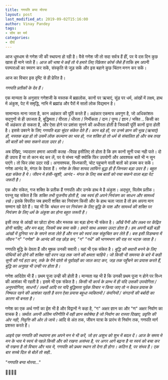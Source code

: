 ```yaml
---
title: गणपति बप्पा मोरया
layout: post
last_modified_at: 2019-09-02T15:16:00
author: Vinay Pandey
tags:
- सोम का मर्म
categories:
- दीर्घ
---
```

आज धूमधाम से गणेश जी की स्थापना हो रही है। वैसे गणेश जी तो सदा सर्वत्र हैं हीं, पर ये दस दिन कुछ खास ही माने जाते हैं। *आज की भाषा मे कहें तो ये हमारे लिए रिफ्रेशर कोर्स जैसे हैं* ताकि हम अपनी परम्पराओं का स्मरण कर सकें, संस्कृति से जुड़ सकें और इस बहाने कुछ चिंतन मनन कर सकें। 

आज का विचार इस दृष्टि से ही प्रेरित है।

*गणपति प्रतीकों के देव हैं।*

एक मान्यता के अनुसार गणेशजी के मस्तक में ब्रह्मलोक, कानों पर ऋचाएं, सूंड पर धर्म, आंखों में लक्ष्य, हाथ में अंकुश, पेट में समृद्धि, नाभि में ब्रह्मांड और पैरों में सातों लोक विद्यमान है।

सामान्यतः माना जाता है, कान अहंकार की पूर्ति करते हैं। अहंकार एकमात्र अवगुण है, जो अधिकांशतः सद्गुणों से ही उपजता है, बुद्धिमता / वीरता / धीरता / निर्भीकता / दान / पुण्य / ज्ञान / भक्ति .. किसी का भी अहंकार हो सकता है, और ऐसा होने पर प्रशंसा सुनने की अधीरता होती है जिसकी पूर्ति कानों द्वारा होती है। इससे उबरने के लिए *गणपति बड़ा सुंदर संकेत देते हैं। कान बड़े हों, पर उनमे ज्ञान की भूख (ऋचाएं) हों, मस्तक बड़ा हो तो उसमें लोक कल्याण का भाव हो, गज शक्ति हो तो धर्म से संचालित हो और सब तरह की बातों को समा सकने वाला उदर हो।*

अब देखिए, ज्यादातर हमारा आपसी कलह -विग्रह इसीलिए तो होता है कि हम कानों सुनी पचा नही पाते। दो ही उपाय हैं या तो कान बंद कर लें, पर ये संभव नही क्योकि फिर उपयोगी और आवश्यक बातें भी न सुन पाएंगे।  तो फिर लंबा उदर रखें। अनावश्यक, विध्नकारी, चोट पहुचाने वाली बातों को हजम कर सकें। गणेश आनंद के, मंगल के देवता हैं। *गणेश के सिवा शायद लाफिंग बुद्धा ही हैं जिनका बड़ा उदर है। बहुत बड़ा संकेत है ये। जीवन मे हंसी-खुशी, आनंद - मंगल के लिए सब बातों को पचा सकने वाला बड़ा पेट जरूरी है।*

एक और संकेत, गज शक्ति के प्रतीक हैं गणपति और उनके हाथ मे है अंकुश। अद्भुत, विलोम प्रतीक। परन्तु यह संकेत है कि *शक्ति तभी पूजनीय होती है, जब स्वयं ही अपने नियंत्रण का साधन और सामर्थ्य रखे।* इसके विपरीत जब हमारी शक्ति का नियंत्रण किसी और के हाथ चला जाता है तो हम अपना मान सम्मान खो देते हैं। यह भी कि *चंचल मन पर नियंत्रण के लिए बुद्धि के पाश और सामर्थ्य की शक्ति पर नियंत्रण के लिए धर्म के अंकुश का होना बहुत जरूरी है।*

इसी तरह से आंखों का छोटा होना और मस्तक का बड़ा होना भी संकेत है। *आँखें पैनी और लक्ष्य पर केंद्रित होनी चाहिए, और मन बड़ा, जिसमें सब समा सकें। हमारे साथ अक्सर उल्टा होता है। हम अपनी बड़ी बड़ी आंखों में दुनिया भर के सपने सजा लेते हैं और मन को स्वयं तक संकुचित कर लेते हैं। बस इसी विडम्बना में जीवन "ग" "गणेश" के आनंद की राह छोड़ कर, "ग" "गधे" की भागमभाग की राह पर भटक जाता है।*

गणपति बुद्धि के देवता हैं और मूषक उनकी सवारी। यहां भी एक संकेत है। *बुद्धि की सवारी बनने के लिए पोथियों को ढोने की शक्ति नही वरन जड़ तक जाने की क्षमता चाहिये। जो किसी भी समस्या के बारे में कही सुनी की गर्द हटा कर, तर्क के पैने दांतो से पूर्वाग्रहों का जाल काट कर, जड़ तक पहुँचने का प्रयास करते हैं, बुद्धि का अनुग्रह भी उन्ही पर होता है।*

गणेश आदिदेव भी हैं। प्रथम पूजा उन्ही की होती है। मान्यता यह भी है कि उनकी प्रथम पूजा न होने पर विध्न की आशंका भी रहती है। इसमे भी एक संकेत है। *किसी भी कार्य के प्राम्भ में ही यदि उसकी उपयोगिता / अनुपयोगिता, साधनों / लक्ष्यों आदि पर यदि बुद्धिमत्ता पूर्वक विचार न किया जाए तो न केवल प्रयास के निष्फल रहने की आशंका रहती है वरन ऐसा प्रयास बहुधा व्यकितयों / कंपनियों / संगठनों की बर्बादी का कारण भी बनता है।* 

गणेश का एक अर्थ गणों का ईश भी है और विद्वानों ने कहा है, "ग" अक्षर ज्ञान का और "ण" अक्षर निर्वाण का वाचक है। अर्थात *अपनी अंतिम परिणीति में वही ज्ञान सर्वश्रेष्ठ है जो निर्वाण का रास्ता दिखाए, प्रवृत्ति की ओर नही, निवृत्ति की ओर ले जाये।*  आदि से अंत तक, जीवन यात्रा के प्रारंभ से निर्वाण तक, गणपति मार्ग प्रशस्त करते हैं। 

*आइये एक गणपति की स्थापना हम अपने मन मे भी करें, जो हर अशुभ को शुभ में बदल दें। आज के समय मे मन के भाव मे स्वयं से पहले किसी और को रखना असंभव है, पर अगर आगे बढ़ना है या स्वयं को बचा कर भी रखना है  तो विचार और भाव मे, गणपति को प्रथम स्थान तो देना ही होगा। कठिन है, पर संभव है। एक बार सच्चे दिल से बोलें तो सही..*

*_"गणपति बप्पा मोरया..."_*

🙏🌷🌷🙏


